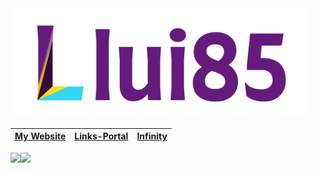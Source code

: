 <img src="https://github.com/llui85/llui85/blob/master/llui85.svg?raw=true" alt="llui85" width="95%">


|[My Website](https://llui85.cf/)|[Links-Portal](https://llui85.cf/Links-Portal/login.html)|[Infinity](https://llui85.cf/infinity/)|
|---|---|---|


<img src="https://github-readme-stats.vercel.app/api?username=llui85&show_icons=true&count_private=true&hide_rank=true&show_owner=true" align="left">

<img src="https://github-readme-stats.vercel.app/api/top-langs/?username=llui85&compact=true" align="left">
